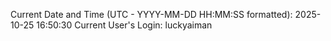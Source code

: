 Current Date and Time (UTC - YYYY-MM-DD HH:MM:SS formatted): 2025-10-25 16:50:30
Current User's Login: luckyaiman
